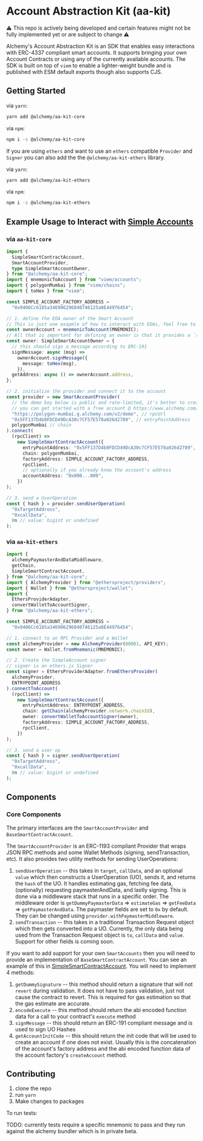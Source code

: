 # Account Abstraction Kit (aa-kit)

⚠️ This repo is actively being developed and certain features might not be fully implemented yet or are subject to change ⚠️

Alchemy's Account Abstraction Kit is an SDK that enables easy interactions with ERC-4337 compliant smart accounts. It supports bringing your own Account Contracts or using any of the currently available accounts. The SDK is built on top of `viem` to enable a lighter-weight bundle and is published with ESM default exports though also supports CJS.

## Getting Started

via `yarn`:

```bash
yarn add @alchemy/aa-kit-core
```

via `npm`:

```bash
npm i -s @alchemy/aa-kit-core
```

If you are using `ethers` and want to use an `ethers` compatible `Provider` and `Signer` you can also add the the `@alchemy/aa-kit-ethers` library.

via `yarn`:

```bash
yarn add @alchemy/aa-kit-ethers
```

via `npm`:

```bash
npm i -s @alchemy/aa-kit-ethers
```

## Example Usage to Interact with [Simple Accounts](https://github.com/eth-infinitism/account-abstraction/blob/develop/contracts/samples/SimpleAccount.sol)

### via `aa-kit-core`

```ts
import {
  SimpleSmartContractAccount,
  SmartAccountProvider,
  type SimpleSmartAccountOwner,
} from "@alchemy/aa-kit-core";
import { mnemonicToAccount } from "viem/accounts";
import { polygonMumbai } from "viem/chains";
import { toHex } from "viem";

const SIMPLE_ACCOUNT_FACTORY_ADDRESS =
  "0x9406Cc6185a346906296840746125a0E44976454";

// 1. define the EOA owner of the Smart Account
// This is just one exapmle of how to interact with EOAs, feel free to use any other interface
const ownerAccount = mnemonicToAccount(MNEMONIC);
// All that is important for defining an owner is that it provides a `signMessage` and `getAddress` function
const owner: SimpleSmartAccountOwner = {
  // this should sign a message according to ERC-191
  signMessage: async (msg) =>
    ownerAccount.signMessage({
      message: toHex(msg),
    }),
  getAddress: async () => ownerAccount.address,
};

// 2. initialize the provider and connect it to the account
const provider = new SmartAccountProvider(
  // the demo key below is public and rate-limited, it's better to create a new one
  // you can get started with a free account @ https://www.alchemy.com/
  "https://polygon-mumbai.g.alchemy.com/v2/demo", // rpcUrl
  "0x5FF137D4b0FDCD49DcA30c7CF57E578a026d2789", // entryPointAddress
  polygonMumbai // chain
).connect(
  (rpcClient) =>
    new SimpleSmartContractAccount({
      entryPointAddress: "0x5FF137D4b0FDCD49DcA30c7CF57E578a026d2789",
      chain: polygonMumbai,
      factoryAddress: SIMPLE_ACCOUNT_FACTORY_ADDRESS,
      rpcClient,
      // optionally if you already know the account's address
      accountAddress: "0x000...000",
    })
);

// 3. send a UserOperation
const { hash } = provider.sendUserOperation(
  "0xTargetAddress",
  "0xcallData",
  0n // value: bigint or undefined
);
```

### via `aa-kit-ethers`

```ts
import {
  alchemyPaymasterAndDataMiddleware,
  getChain,
  SimpleSmartContractAccount,
} from "@alchemy/aa-kit-core";
import { AlchemyProvider } from "@ethersproject/providers";
import { Wallet } from "@ethersproject/wallet";
import {
  EthersProviderAdapter,
  convertWalletToAccountSigner,
} from "@alchemy/aa-kit-ethers";

const SIMPLE_ACCOUNT_FACTORY_ADDRESS =
  "0x9406Cc6185a346906296840746125a0E44976454";

// 1. connect to an RPC Provider and a Wallet
const alchemyProvider = new AlchemyProvider(80001, API_KEY);
const owner = Wallet.fromMnemonic(MNEMONIC);

// 2. Create the SimpleAccount signer
// signer is an ethers.js Signer
const signer = EthersProviderAdapter.fromEthersProvider(
  alchemyProvider,
  ENTRYPOINT_ADDRESS
).connectToAccount(
  (rpcClient) =>
    new SimpleSmartContractAccount({
      entryPointAddress: ENTRYPOINT_ADDRESS,
      chain: getChain(alchemyProvider.network.chainId),
      owner: convertWalletToAccountSigner(owner),
      factoryAddress: SIMPLE_ACCOUNT_FACTORY_ADDRESS,
      rpcClient,
    })
);

// 3. send a user op
const { hash } = signer.sendUserOperation(
  "0xTargetAddress",
  "0xcallData",
  0n // value: bigint or undefined
);
```

## Components

### Core Components

The primary interfaces are the `SmartAccountProvider` and `BaseSmartContractAccount`.

The `SmartAccountProvider` is an ERC-1193 compliant Provider that wraps JSON RPC methods and some Wallet Methods (signing, sendTransaction, etc). It also provides two utility methods for sending UserOperations:

1. `sendUserOperation` -- this takes in `target`, `callData`, and an optional `value` which then constructs a UserOperation (UO), sends it, and returns the `hash` of the UO. It handles estimating gas, fetching fee data, (optionally) requesting paymasterAndData, and lastly signing. This is done via a middleware stack that runs in a specific order. The middleware order is `getDummyPaymasterData` => `estimateGas` => `getFeeData` => `getPaymasterAndData`. The paymaster fields are set to `0x` by default. They can be changed using `provider.withPaymasterMiddleware`.
2. `sendTransaction` -- this takes in a traditional Transaction Request object which then gets converted into a UO. Currently, the only data being used from the Transaction Request object is `to`, `callData` and `value`. Support for other fields is coming soon.

If you want to add support for your own `SmartAccounts` then you will need to provide an implementation of `BaseSmartContractAccount`. You can see an example of this in [SimpleSmartContractAccount](packages/erc4337-primitives/src/account/simple.ts). You will need to implement 4 methods:

1. `getDummySignature` -- this method should return a signature that will not `revert` during validation. It does not have to pass validation, just not cause the contract to revert. This is required for gas estimation so that the gas estimate are accurate.
2. `encodeExecute` -- this method should return the abi encoded function data for a call to your contract's `execute` method
3. `signMessage` -- this should return an ERC-191 compliant message and is used to sign UO Hashes
4. `getAccountInitCode` -- this should return the init code that will be used to create an account if one does not exist. Usually this is the concatenation of the account's factory address and the abi encoded function data of the account factory's `createAccount` method.

## Contributing

1. clone the repo
2. run `yarn`
3. Make changes to packages

To run tests:

TODO: currently tests require a specific mnemonic to pass and they run against the alchemy bundler which is in private beta.
